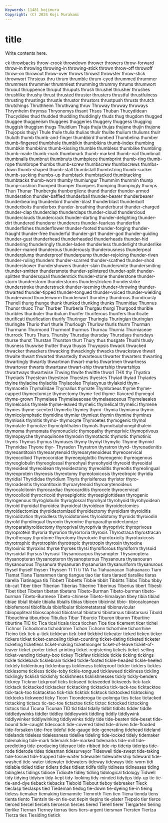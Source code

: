 ```yaml
---
Keywords: 11481 kojimura
Copyright: (C) 2024 Koji Murakami
---
```


# title

Write contents here.



ck throwbacks throw-crook throwdown thrower throwers throw-forward
throw-in throwing throwing-in throwing-stick thrown throw-off throwoff throw-on throwout throw-over
throws throwst throwster throw-stick throwwort Thrsieux thru thrum thrumble thrum-eyed
thrummed thrummer thrummers thrummier thrummiest thrumming thrummy thrums thrumwort thruout
thruppence thruput thruputs thrush thrushel thrusher thrushes thrushlike thrushy thrust
thrusted thruster thrusters thrustful thrustfulness thrusting thrustings thrustle thrustor thrustors
thrustpush thrusts thrutch thrutchings Thruthheim Thruthvang thruv Thruway thruway thruways
Thrymheim thrymsa Thryonomys thsant Thsos Thuban Thucydidean Thucydides thud thudded
thudding thuddingly thuds thug thugdom thugged thuggee thuggeeism thuggees thuggeries
thuggery thuggess thugging thuggish thuggism thugs Thuidium Thuja thuja thujas
thujene thujin thujone Thujopsis thujyl Thule thule thulia thulias thulir
thulite thulium thuliums thulr thuluth thumb thumb-and-finger thumbbird thumbed Thumbelina
thumber thumb-fingered thumbhole thumbikin thumbikins thumb-index thumbing thumbkin thumbkins thumb-kissing
thumble thumbless thumblike thumbling thumb-made thumb-mark thumbmark thumb-marked thumb-nail thumbnail
thumbnails thumbnut thumbnuts thumbpiece thumbprint thumb-ring thumb-rope thumbrope thumbs thumb-screw
thumbscrew thumbscrews thumbs-down thumb-shaped thumb-stall thumbstall thumbstring thumb-sucker thumb-sucking thumbs-up
thumbtack thumbtacked thumbtacking thumbtacks thumb-worn thumby thumlungur Thummim thummin thump
thump-cushion thumped thumper thumpers thumping thumpingly thumps Thun Thunar Thunbergia
thunbergilene thund thunder thunder-armed thunderation thunder-baffled thunderball thunder-bearer thunderbearer thunderbearing
thunderbird thunder-blast thunderblast thunderbolt thunderbolts thunderbox thunder-breathing thunderburst thunder-charged thunder-clap
thunderclap thunderclaps thunder-cloud thundercloud thunderclouds thundercrack thunder-darting thunder-delighting thunder-dirt thundered
thunderer thunderers thunder-fearless thunderfish thunderfishes thunderflower thunder-footed thunder-forging thunder-fraught thunder-free
thunderful thunder-girt thunder-god thunder-guiding thunder-gust thunderhead thunderheaded thunderheads thunder-hid thundering
thunderingly thunder-laden thunderless thunderlight thunderlike thunder-maned thunderous thunderously thunderousness thunderpeal
thunderplump thunderproof thunderpump thunder-rejoicing thunder-riven thunder-ruling thunders thunder-scarred thunder-scathed thunder-shod
thundershower thundershowers thunder-slain thundersmite thundersmiting thunder-smitten thundersmote thunder-splintered thunder-split thunder-splitten
thundersquall thunderstick thunder-stone thunderstone thunder-storm thunderstorm thunderstorms thunderstricken thunderstrike thunderstroke
thunderstruck thunder-teeming thunder-throwing thunder-thwarted thunder-tipped thunder-tongued thunder-voiced thunder-wielding thunderwood thunderworm
thunderwort thundery thundrous thundrously Thunell thung thunge thunk thunked thunking
thunks Thunnidae Thunnus Thunor thuoc Thur Thurber Thurberia Thurgau thurgi
Thurgood thurible thuribles thuribuler thuribulum thurifer thuriferous thurifers thurificate thurificati
thurification thurify Thuringer Thuringia Thuringian thuringian thuringite Thurio thurl thurle
Thurlough Thurlow thurls thurm Thurman Thurmann Thurmond Thurmont thurmus Thurnau
Thurnia Thurniaceae thurrock Thurs Thurs. Thursby Thursday thursday Thursdays thursdays
thurse thurst Thurstan Thurston thurt Thury thus thusgate Thushi thusly
thusness thuswise thutter thuya thuyas Thuyopsis thwack thwacked thwacker thwackers
thwacking thwackingly thwacks thwackstave thwait thwaite thwart thwarted thwartedly thwarteous
thwarter thwarters thwarting thwartingly thwartly thwartman thwart-marks thwartmen thwartness thwartover
thwarts thwartsaw thwart-ship thwartship thwartships thwartways thwartwise Thwing thwite thwittle
thworl THX thy Thyatira Thyeiads Thyestean thyestean Thyestes thyestes Thyiad
thyiad Thyiades thyine thylacine thylacitis Thylacoleo Thylacynus thylakoid thym- thymacetin
Thymallidae Thymallus thymate Thymbraeus thyme thyme-capped thymectomize thymectomy thyme-fed thyme-flavored
thymegol thyme-grown Thymelaea Thymelaeaceae thymelaeaceous Thymelaeales thymelcosis thymele thyme-leaved thymelic
thymelical thymelici thymene thymes thyme-scented thymetic thymey thymi -thymia thymiama
thymic thymicolymphatic thymidine thymier thymiest thymin thymine thymines thymiosis thymitis
thymo- thymocyte Thymoetes thymogenic thymol thymolate thymolize thymolphthalein thymols thymolsulphonephthalein
thymoma thymomata thymonucleic thymopathy thymoprivic thymoprivous thymopsyche thymoquinone thymosin thymotactic
thymotic thymotinic thyms Thymus thymus thymuses thymy thymyl thymylic Thynne
thynnid Thynnidae Thyone thyr- Thyraden Thyratron thyratron thyrd- thyreoadenitis thyreoantitoxin
thyreoarytenoid thyreoarytenoideus thyreocervical thyreocolloid Thyreocoridae thyreoepiglottic thyreogenic thyreogenous thyreoglobulin thyreoglossal
thyreohyal thyreohyoid thyreoid thyreoidal thyreoideal thyreoidean thyreoidectomy thyreoiditis thyreoitis thyreolingual
thyreoprotein thyreosis thyreotomy thyreotoxicosis thyreotropic thyridia thyridial Thyrididae thyridium Thyris
thyrisiferous thyristor thyro- thyroadenitis thyroantitoxin thyroarytenoid thyroarytenoideus thyrocalcitonin thyrocardiac thyrocarditis
thyrocele thyrocervical thyrocolloid thyrocricoid thyroepiglottic thyroepiglottidean thyrogenic thyrogenous thyroglobulin thyroglossal
thyrohyal thyrohyoid thyrohyoidean thyroid thyroidal thyroidea thyroideal thyroidean thyroidectomies thyroidectomize
thyroidectomized thyroidectomy thyroidism thyroiditis thyroidization thyroidless thyroidotomies thyroidotomy thyroids thyroiodin
thyrold thyrolingual thyronin thyronine thyroparathyroidectomize thyroparathyroidectomy thyroprival thyroprivia thyroprivic thyroprivous
thyroprotein thyroria thyrorion thyrorroria thyrosis Thyrostraca thyrostracan thyrotherapy thyrotome thyrotomy
thyrotoxic thyrotoxicity thyrotoxicosis thyrotrophic thyrotrophin thyrotropic thyrotropin thyroxin thyroxine thyroxinic
thyroxins thyrse thyrses thyrsi thyrsiflorous thyrsiform thyrsoid thyrsoidal thyrsus thyrsusi
Thysanocarpus thysanopter Thysanoptera thysanopteran thysanopteron thysanopterous Thysanoura thysanouran thysanourous Thysanura
thysanuran thysanurian thysanuriform thysanurous thysel thyself thysen Thyssen TI Ti
ti TIA Tia Tiahuanacan Tiahuanaco Tiam Tiamat Tiana Tiananmen tiang
tiangue tiao tiar tiara tiaraed tiaralike tiaras tiarella Tiatinagua tib
Tibbett Tibbetts Tibbie tibbit Tibbitts Tibbs Tibbu tibby tib-cat Tiber
tiber Tiberian Tiberias Tiberine Tiberinus Tiberius tibert Tibesti Tibet tibet
Tibetan tibetan tibetans Tibeto-Burman Tibeto-burman tibeto-burman Tibeto-Burmese Tibeto-chinese Tibeto-himalayan tibey
tibia tibiad tibiae tibial tibiale tibialia tibialis tibias tibicen tibicinist
tibio- tibiocalcanean tibiofemoral tibiofibula tibiofibular tibiometatarsal tibionavicular tibiopopliteal tibioscaphoid tibiotarsal
tibiotarsi tibiotarsus tibiotarsusi Tibold Tibouchina tibourbou Tibullus Tibur Tiburcio Tiburon
tiburon Tiburtine tiburtine TIC tic Tica tical ticals ticca ticchen
Tice tice ticement ticer tichel Tichnor Tichodroma tichodrome Tichon Tichonn
tichorhine tichorrhine Ticino tick tick-a-tick tickbean tick-bird tickbird tickeater ticked
ticken ticker tickers ticket ticket-canceling ticket-counting ticket-dating ticketed ticketer ticketing
ticketless ticket-making ticketmonger ticket-of-leave ticket-of-leaver ticket-porter ticket-printing ticket-registering tickets ticket-selling
ticket-vending tickety-boo tickey Tickfaw tickicide tickie ticking tickings tickle tickleback
ticklebrain tickled tickle-footed tickle-headed tickle-heeled ticklely ticklenburg ticklenburgs tickleness tickleproof
tickler ticklers tickles ticklesome tickless tickle-toby tickle-tongued tickleweed tickliness tickling
ticklingly ticklish ticklishly ticklishness ticklishnesses tickly tickly-benders tickney Ticknor tickproof
ticks tickseed tickseeded tickseeds tick-tack ticktack ticktacked ticktacker ticktacking ticktacks
tick-tack-toe ticktacktoe tick-tack-too ticktacktoo tick-tick ticktick ticktock ticktocked ticktocking ticktocks
tickweed ticky Ticon Ticonderoga tic-polonga tics tictac tictacked tictacking tictacs
tic-tac-toe tictactoe tictic tictoc tictocked tictocking tictocs ticul Ticuna Ticunan
TID tid tidal tidally tidbit tidbits tidder tiddle tiddledywinks tiddler
tiddley tiddleywink tiddling tiddly tiddlywink tiddlywinker tiddlywinking tiddlywinks tiddy tide
tide-beaten tide-beset tide-bound tide-caught tidecoach tide-covered tided tide-driven tide-flooded tide-forsaken
tide-free tideful tide-gauge tide-generating tidehead tideland tidelands tideless tidelessness tidelike
tideling tide-locked tidely tidemaker tidemaking tide-mark tidemark tide-marked tidemarks tide-mill
tide-predicting tide-producing tiderace tide-ribbed tide-rip tiderip tiderips tide-rode tiderode tides
tidesman tidesurveyor Tideswell tide-swept tide-taking tide-tossed tide-trapped tide-waiter tidewaiter tidewaitership
tideward tide-washed tide-water tidewater tidewaters tideway tideways tide-worn tidi tidiable
tidied tidier tidiers tidies tidiest tidife tidily tidiness tidinesses tiding
tidingless tidings tidiose Tidioute tidley tidling tidological tidology Tidwell tidy
tidying tidyism tidy-kept tidy-looking tidy-minded tidytips tidy-up tie tie- tie-and-dye
tieback tiebacks Tiebold Tiebout tieboy tiebreaker Tieck tieclasp tieclasps tied
Tiedeman tiedog tie-down tie-dyeing tie-in tieing tieless tiemaker tiemaking tiemannite
Tiemroth Tien tien Tiena tienda tiens tienta tiento Tientsin tie-on
tie-out tiepin tiepins tie-plater Tiepolo tier tierce tierced tiercel tiercels
tierceron tierces tiered Tierell tierer Tiergarten tiering tierlike Tiernan Tierney
tierras tiers tiers-argent tiersman Tiersten Tiertza Tierza ties Tiesiding tietick
